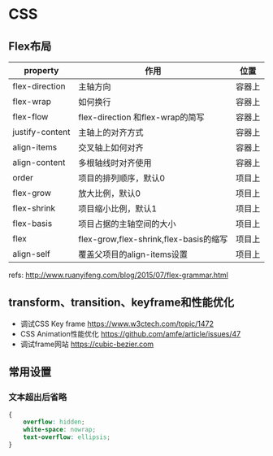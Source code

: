 # CSS

## Flex布局

| property        | 作用                                   | 位置   |
|-----------------|--------------------------------------|------|
| flex-direction  | 主轴方向                               | 容器上 |
| flex-wrap       | 如何换行                               | 容器上 |
| flex-flow       | flex-direction 和flex-wrap的简写       | 容器上 |
| justify-content | 主轴上的对齐方式                       | 容器上 |
| align-items     | 交叉轴上如何对齐                       | 容器上 |
| align-content   | 多根轴线时对齐使用                     | 容器上 |
| order           | 项目的排列顺序，默认0                   | 项目上 |
| flex-grow       | 放大比例，默认0                         | 项目上 |
| flex-shrink     | 项目缩小比例，默认1                     | 项目上 |
| flex-basis      | 项目占据的主轴空间的大小               | 项目上 |
| flex            | flex-grow,flex-shrink,flex-basis的缩写 | 项目上 |
| align-self      | 覆盖父项目的align-items设置            | 项目上 |

refs: <http://www.ruanyifeng.com/blog/2015/07/flex-grammar.html>

## transform、transition、keyframe和性能优化

- 调试CSS Key frame <https://www.w3ctech.com/topic/1472>
- CSS Animation性能优化 <https://github.com/amfe/article/issues/47>
- 调试frame网站 <https://cubic-bezier.com>

## 常用设置

### 文本超出后省略

```CSS
{
    overflow: hidden;
    white-space: nowrap;
    text-overflow: ellipsis;
}
```

